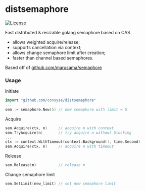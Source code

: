 distsemaphore
=========
[![License](https://img.shields.io/github/license/mashape/apistatus.svg?maxAge=2592000)](LICENSE)

Fast distributed & resizable golang semaphore based on CAS.

* allows weighted acquire/release;
* supports cancellation via context;
* allows change semaphore limit after creation;
* faster than channel based semaphores.

Based off of [github.com/marusama/semaphore](https://github.com/marusama/semaphore)

### Usage
Initiate
```go
import "github.com/consyse/distsemaphore"
...
sem := semaphore.New(5) // new semaphore with limit = 5
```
Acquire
```go
sem.Acquire(ctx, n)     // acquire n with context
sem.TryAcquire(n)       // try acquire n without blocking 
...
ctx := context.WithTimeout(context.Background(), time.Second)
sem.Acquire(ctx, n)     // acquire n with timeout
``` 
Release
```go
sem.Release(n)          // release n
```
Change semaphore limit
```go
sem.SetLimit(new_limit) // set new semaphore limit
```
